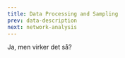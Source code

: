 ```yaml
---
title: Data Processing and Sampling
prev: data-description
next: network-analysis
---
```


Ja, men virker det så?